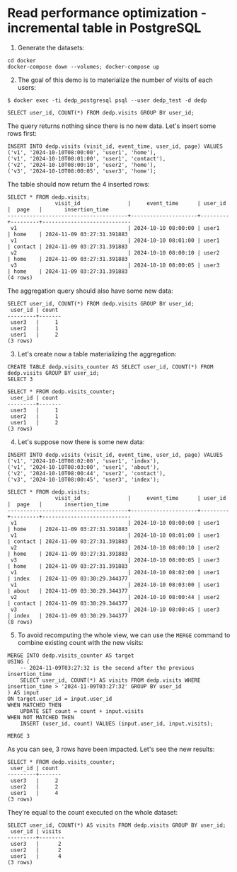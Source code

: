 # Read performance optimization - incremental table in PostgreSQL

1. Generate the datasets:
```
cd docker
docker-compose down --volumes; docker-compose up
```

2. The goal of this demo is to materialize the number of visits of each users:
```
$ docker exec -ti dedp_postgresql psql --user dedp_test -d dedp

SELECT user_id, COUNT(*) FROM dedp.visits GROUP BY user_id;
```

The query returns nothing since there is no new data. Let's insert some rows first:
```
INSERT INTO dedp.visits (visit_id, event_time, user_id, page) VALUES 
('v1', '2024-10-10T08:00:00', 'user1', 'home'),
('v1', '2024-10-10T08:01:00', 'user1', 'contact'),
('v2', '2024-10-10T08:00:10', 'user2', 'home'),
('v3', '2024-10-10T08:00:05', 'user3', 'home');
```

The table should now return the 4 inserted rows:
```
SELECT * FROM dedp.visits;
               visit_id               |     event_time      | user_id |  page   |       insertion_time       
--------------------------------------+---------------------+---------+---------+----------------------------
 v1                                   | 2024-10-10 08:00:00 | user1   | home    | 2024-11-09 03:27:31.391883
 v1                                   | 2024-10-10 08:01:00 | user1   | contact | 2024-11-09 03:27:31.391883
 v2                                   | 2024-10-10 08:00:10 | user2   | home    | 2024-11-09 03:27:31.391883
 v3                                   | 2024-10-10 08:00:05 | user3   | home    | 2024-11-09 03:27:31.391883
(4 rows)
```

The aggregation query should also have some new data:
```
SELECT user_id, COUNT(*) FROM dedp.visits GROUP BY user_id;
 user_id | count 
---------+-------
 user3   |     1
 user2   |     1
 user1   |     2
(3 rows)
```

3. Let's create now a table materializing the aggregation:
```
CREATE TABLE dedp.visits_counter AS SELECT user_id, COUNT(*) FROM dedp.visits GROUP BY user_id;
SELECT 3

SELECT * FROM dedp.visits_counter;
 user_id | count 
---------+-------
 user3   |     1
 user2   |     1
 user1   |     2
(3 rows)

```

4. Let's suppose now there is some new data:
```
INSERT INTO dedp.visits (visit_id, event_time, user_id, page) VALUES 
('v1', '2024-10-10T08:02:00', 'user1', 'index'),
('v1', '2024-10-10T08:03:00', 'user1', 'about'),
('v2', '2024-10-10T08:00:44', 'user2', 'contact'),
('v3', '2024-10-10T08:00:45', 'user3', 'index');

SELECT * FROM dedp.visits;
               visit_id               |     event_time      | user_id |  page   |       insertion_time       
--------------------------------------+---------------------+---------+---------+----------------------------
 v1                                   | 2024-10-10 08:00:00 | user1   | home    | 2024-11-09 03:27:31.391883
 v1                                   | 2024-10-10 08:01:00 | user1   | contact | 2024-11-09 03:27:31.391883
 v2                                   | 2024-10-10 08:00:10 | user2   | home    | 2024-11-09 03:27:31.391883
 v3                                   | 2024-10-10 08:00:05 | user3   | home    | 2024-11-09 03:27:31.391883
 v1                                   | 2024-10-10 08:02:00 | user1   | index   | 2024-11-09 03:30:29.344377
 v1                                   | 2024-10-10 08:03:00 | user1   | about   | 2024-11-09 03:30:29.344377
 v2                                   | 2024-10-10 08:00:44 | user2   | contact | 2024-11-09 03:30:29.344377
 v3                                   | 2024-10-10 08:00:45 | user3   | index   | 2024-11-09 03:30:29.344377
(8 rows)
```

5. To avoid recomputing the whole view, we can use the `MERGE` command to combine existing count with the new visits:

```
MERGE INTO dedp.visits_counter AS target
USING (
    -- 2024-11-09T03:27:32 is the second after the previous insertion_time
    SELECT user_id, COUNT(*) AS visits FROM dedp.visits WHERE insertion_time > '2024-11-09T03:27:32' GROUP BY user_id
) AS input
ON target.user_id = input.user_id
WHEN MATCHED THEN 
    UPDATE SET count = count + input.visits 
WHEN NOT MATCHED THEN
    INSERT (user_id, count) VALUES (input.user_id, input.visits);

MERGE 3
```

As you can see, 3 rows have been impacted. Let's see the new results:
```
SELECT * FROM dedp.visits_counter;
 user_id | count 
---------+-------
 user3   |     2
 user2   |     2
 user1   |     4
(3 rows)
```

They're equal to the count executed on the whole dataset:
```
SELECT user_id, COUNT(*) AS visits FROM dedp.visits GROUP BY user_id;
 user_id | visits 
---------+--------
 user3   |      2
 user2   |      2
 user1   |      4
(3 rows)
```
